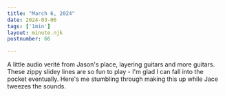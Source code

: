 ```yaml
---
title: "March 6, 2024"
date: 2024-03-06
tags: ['1min']
layout: minute.njk
postnumber: 66

---
```


A little audio verité from Jason's place, layering guitars and more guitars. These zippy slidey lines are so fun to play - I'm glad I can fall into the pocket eventually. Here's me stumbling through making this up while Jace tweezes the sounds.  